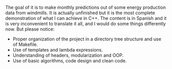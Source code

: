 The goal of it is to make monthly predictions out of some energy production data from windmills. It is actually unfinished but it is the most complete demonstration of what I can achieve in C++. The content is in Spanish and it is very inconvenient to translate it all, and I would do some things differently now. But please notice:

- Proper organization of the project in a directory tree structure and use of Makefile.
- Use of templates and lambda expressions.
- Understanding of headers, modularization and OOP.
- Use of basic algorithms, code design and clean code.
